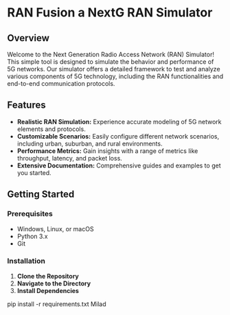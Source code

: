 # RAN Fusion a NextG RAN Simulator

## Overview
Welcome to the Next Generation Radio Access Network (RAN) Simulator! This simple tool is designed to simulate the behavior and performance of 5G networks. Our simulator offers a detailed framework to test and analyze various components of 5G technology, including the RAN functionalities and end-to-end communication protocols.

## Features
- **Realistic RAN Simulation:** Experience accurate modeling of 5G network elements and protocols.
- **Customizable Scenarios:** Easily configure different network scenarios, including urban, suburban, and rural environments.
- **Performance Metrics:** Gain insights with a range of metrics like throughput, latency, and packet loss.
- **Extensive Documentation:** Comprehensive guides and examples to get you started.

## Getting Started

### Prerequisites
- Windows, Linux, or macOS
- Python 3.x
- Git

### Installation
1. **Clone the Repository**
2. **Navigate to the Directory**
3. **Install Dependencies**

pip install -r requirements.txt
Milad



   
